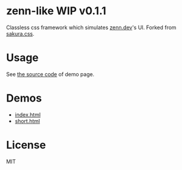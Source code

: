 # zenn-like WIP v0.1.1

Classless css framework which simulates [zenn.dev][]'s UI. Forked from [sakura.css][].

# Usage

See [the source code](https://github.com/kt3k/zenn-like/blob/main/index.html) of demo page.

# Demos

- [index.html](https://kt3k.github.io/zenn-like/)
- [short.html](https://kt3k.github.io/zenn-like/short.html)

# License

MIT

[zenn.dev]: https://zenn.dev
[sakura.css]: https://github.com/oxalorg/sakura
